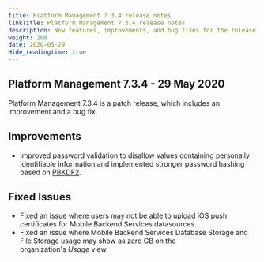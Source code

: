 ```yaml
---
title: Platform Management 7.3.4 release notes
linkTitle: Platform Management 7.3.4 release notes
description: New features, improvements, and bug fixes for the release.
weight: 200
date: 2020-05-29
Hide_readingtime: true
---
```


## Platform Management 7.3.4 - 29 May 2020

Platform Management 7.3.4 is a patch release, which includes an improvement and a bug fix.

## Improvements

* Improved password validation to disallow values containing personally identifiable information and implemented stronger password hashing based on [PBKDF2](https://www.pbkdf2.com/).

## Fixed Issues

* Fixed an issue where users may not be able to upload iOS push certificates for Mobile Backend Services datasources.
* Fixed an issue where Mobile Backend Services Database Storage and File Storage usage may show as zero GB on the organization's _Usage_ view.
